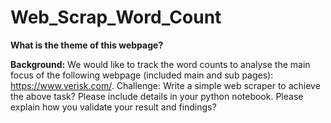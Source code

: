 # Web_Scrap_Word_Count

**What is the theme of this webpage?**

**Background:** We would like to track the word counts to analyse the main focus of the following webpage (included main and sub pages): https://www.verisk.com/. 
Challenge: Write a simple web scraper to achieve the above task? Please include details in your python notebook. Please explain how you validate your result and findings?
